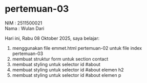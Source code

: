 # pertemuan-03

NIM : 2511500021 <br>
Nama : Wulan Dari <br>

Hari ini, Rabu 08 Oktober 2025, saya belajar:
<ol>
<li>menggunakan file emmet.html pertemuan-02 untuk file index pertemuan-03</li>
<li>membuat struktur form untuk section contact</li>
<li>membuat styling untuk selector id #about</li>
<li>membuat styling untuk selector id #about elemen h2</li>
<li>membuat styling untuk selector id #about elemen p</li>
</ol>